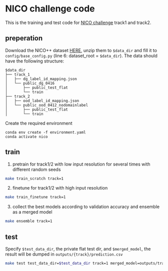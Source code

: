 # NICO challenge code
This is the training and test code for [NICO challenge](https://nicochallenge.com/) track1 and track2.
## preperation
Download the NICO++ dataset [HERE](https://nicochallenge.com/dataset), unzip them to `$data_dir` and fill it to `config/base_config.py` (line 6: dataset_root = `$data_dir`). The data should have the following structure:  
```
$data_dir
├── track_1  
│   ├── dg_label_id_mapping.json  
│   └── public_dg_0416  
│       ├── public_test_flat  
│       └── train  
├── track_2  
│   ├── ood_label_id_mapping.json  
│   └── public_ood_0412_nodomainlabel  
│       ├── public_test_flat  
│       └── train  
```
Create the required environment
```
conda env create -f environment.yaml
conda activate nico
```
## train
1. pretrain for track1/2 with low input resolution for several times with different random seeds  
```bash
make train_scratch track=1
```
2. finetune for track1/2 with high input resolution  
```bash
make train_finetune track=1
```
3. collect the best models according to validation accuracy and ensemble as a merged model  
```bash
make ensemble track=1
```
## test
Specify `$test_data_dir`, the private flat test dir, and `$merged_model`, the result will be dumped in `outputs/{track}/prediction.csv`
```bash
make test test_data_dir=$test_data_dir track=1 merged_model=outputs/track1/ensemble/merged_model
```